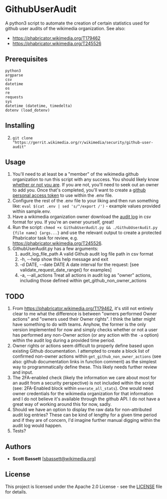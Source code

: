 # GithubUserAudit

A python3 script to automate the creation of certain statistics used for github
user audits of the wikimedia organization.  See also:
* https://phabricator.wikimedia.org/T179462
* https://phabricator.wikimedia.org/T245526

## Prerequisites

```
python3
argparse
csv
datetime
os
re
requests
sys
datetime (datetime, timedelta)
dotenv (load_dotenv)
```

## Installing

2. ```git clone "https://gerrit.wikimedia.org/r/wikimedia/security/github-user-audit"```

## Usage

1. You'll need to at least be a "member" of the wikimedia github organization to run this script with any success.  You should likely know [whether or not you are](https://github.com/orgs/wikimedia/people).  If you are not, you'll need to seek out an owner to add you.  Once that's completed, you'll want to create a [github personal access token](https://docs.github.com/en/github/authenticating-to-github/creating-a-personal-access-token) to use within the .env file.
2. Configure the rest of the .env file to your liking and then run something like: ```eval $(cat .env | sed 's/^/export /')``` - example values provided within sample.env.
3. Have a wikimedia organization owner download the [audit log](https://github.com/organizations/wikimedia/settings/audit-log) in csv format for you.  If you're an owner yourself, great! 
2. Run the script: ```chmod +x GithubUserAudit.py && ./GithubUserAudit.py {file name} {args...}``` and use the relevant output to create a protected Phabricator task for review, e.g. https://phabricator.wikimedia.org/T245526.
3. GithubUserAudit.py has a few arguments:
	1. audit_log_file_path   A valid Github audit log file path in csv format
	2. -h, --help            show this help message and exit
	3. -d DATE, --date DATE  A date interval for the request: [see validate_request_date_range() for examples]
	4. -a, --all_actions     Treat all actions in audit log as "owner" actions, including those defined within get_github_non_owner_actions

## TODO

1. From https://phabricator.wikimedia.org/T179462, it's still not entirely clear to me what the difference is between "owners performed Owner actions" and "owners used their Owner rights".  I think the latter might have something to do with teams.  Anyhow, the former is the only version implemented for now and simply checks whether or not a user has performed any non-Owner action (or any action with the ```-a``` option) within the audit log during a provided time period.
2. Owner rights or actions seem difficult to properly define based upon existing Github documentation.  I attempted to create a block list of confirmed non-owner actions within ```get_github_non_owner_actions``` (see also: github documentation links in function comment) as the simplest way to programmatically define these.  This likely needs further review and input.
3. The 2FA-enabled check (likely the information we care about most for an audit from a security perspective) is not included within the script (see: 2FA-Enabled block within ```enerate_all_stats```).  One would need owner credentials for the wikimedia organization for that information and I do not believe it's available through the github API.  I do not have a great way of working around this for now, sadly.
4. Should we have an option to display the raw data for non-attributed audit log entries?  These can be kind of lengthy for a given time period and if they are of concern, I'd imagine further manual digging within the audit log would happen.
5. Tests?

## Authors

* **Scott Bassett** [sbassett@wikimedia.org]

## License

This project is licensed under the Apache 2.0 License - see the [LICENSE](../LICENSE) file for details.
